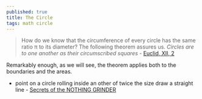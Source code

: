 ```yaml
---
published: true
title: The Circle
tags: math circle
---
```

> How do we know that the circumference of every circle has the same ratio π to its diameter? The following theorem assures us. *Circles are to one another as their circumscribed squares* - [Euclid, XII, 2](https://www.themathpage.com/atrig/circle.htm#pi/4)

Remarkably enough, as we will see, the theorem applies both to the boundaries and the areas.

- point on a  circle rolling inside an other of twice the size draw a straight line - [Secrets of the NOTHING GRINDER](https://youtu.be/7Fn-26Jmi5E?t=285)